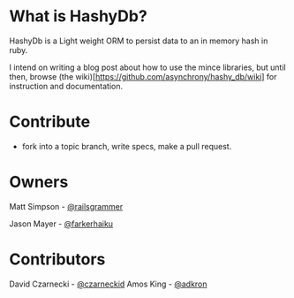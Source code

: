 # What is HashyDb?

HashyDb is a Light weight ORM to persist data to an in memory hash in ruby.

I intend on writing a blog post about how to use the mince libraries, but until then, browse (the wiki)[https://github.com/asynchrony/hashy_db/wiki] for instruction and documentation.

# Contribute

- fork into a topic branch, write specs, make a pull request.

# Owners

Matt Simpson - [@railsgrammer](https://twitter.com/railsgrammer)

Jason Mayer - [@farkerhaiku](https://twitter.com/farkerhaiku)

# Contributors

David Czarnecki - [@czarneckid](https://twitter.com/czarneckid)
Amos King - [@adkron](https://twitter.com/adkron)
